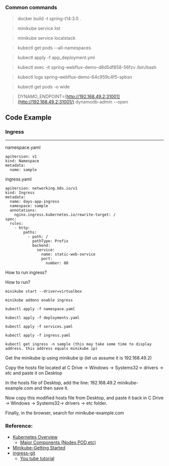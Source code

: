 ##





### Common commands

> docker build -t spring-t14:3.0 .

> minikube service list

> minikube service localstack

> kubectl get pods --all-namespaces

> kubectl apply -f app_deployment.yml

> kubectl exec -it spring-webflux-demo-d8d5df858-56fzv /bin/bash

> kubectl logs spring-webflux-demo-64c959c4f5-spbsn

> kubectl get pods -o wide

> DYNAMO_ENDPOINT=[http://192.168.49.2:31001](http://192.168.49.2:31001/) dynamodb-admin --open

## Code Example

### Ingress
---

namespace.yaml

```
apiVersion: v1
kind: Namespace
metadata:
  name: sample
```


ingress.yaml

```
apiVersion: networking.k8s.io/v1
kind: Ingress
metadata:
  name: days-app-ingress
  namespace: sample
  annotations:
    nginx.ingress.kubernetes.io/rewrite-target: /
spec:
  rules:
    - http:
        paths:
          - path: /
            pathType: Prefix  
            backend:
              service:
                name: static-web-service
                port:
                  number: 80
```
How to run ingress?

How to run?

```
minikube start --driver=virtualbox

minikube addons enable ingress

kubectl apply -f namespace.yaml

kubectl apply -f deployments.yaml

kubectl apply -f services.yaml

kubectl apply -f ingress.yaml

kubectl get ingress -n sample (this may take some time to display address. this address equals minikube ip)
```

Get the minikube ip using minikube ip (let us assume it is 192.168.49.2)

Copy the hosts file located at C Drive -> Windows -> Systems32-> drivers -> etc and paste it on Desktop

In the hosts file of Desktop, add the line: 192.168.49.2 minikube-example.com and then save it.

Now copy this modified hosts file from Desktop, and paste it back in C Drive -> Windows -> Systems32-> drivers -> etc folder.

Finally, in the browser, search for minikube-example.com



### Reference:
- [Kubernetes Overview](https://kubernetes.io/docs/concepts/overview/)
  - [Major Components (Nodes,POD,etc)](https://kubernetes.io/docs/concepts/overview/components/)
- [Minikube-Getting Started](https://minikube.sigs.k8s.io/docs/start/)
- [ingress-git](https://github.com/cloudxlab/minikube-static-app/tree/main/k8s)
  - [You tube tutorial](https://www.youtube.com/watch?v=Gip-Q6AWpcY)   
